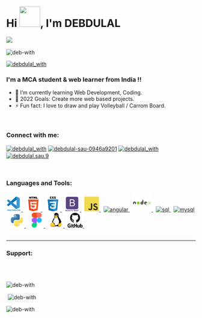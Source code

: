 
<h1 align="left">Hi <img src="https://github.com/mitul3737/mitul3737/blob/main/Wave.gif" height="55px" width="55px">, I'm DEBDULAL</h1>

<p align="left"> <a href="https://github.com/deb-with"><img src="https://github-profile-trophy.vercel.app/?username=deb-with&theme=buddhism"/></a> </p>
<p align="left"> <img src="https://komarev.com/ghpvc/?username=deb-with&label=Profile%20views&color=0e75b6&style=flat" alt="deb-with" /> </p>
<p align="left"> <a href="https://twitter.com/debdulal_with" target="blank"><img src="https://img.shields.io/twitter/follow/debdulal_with?logo=twitter&style=for-the-badge" alt="debdulal_with" /></a> </p>

<h3 align="left">I'm a MCA student & web learner from India !!</h3>


- 🌱 I’m currently learning Web Development, Coding.
- 🥅 2022 Goals: Create more web based projects.
- ⚡ Fun fact: I love to draw and play Volleyball / Carrom Board.
<br>
<h3 align="left">Connect with me:</h3>
<p align="left">
<a href="https://twitter.com/debdulal_with" target="blank"><img align="center" src="https://raw.githubusercontent.com/rahuldkjain/github-profile-readme-generator/master/src/images/icons/Social/twitter.svg" alt="debdulal_with" height="30" width="40" /></a>
<a href="https://linkedin.com/in/debdulal-sau-0946a9201" target="blank"><img align="center" src="https://raw.githubusercontent.com/rahuldkjain/github-profile-readme-generator/master/src/images/icons/Social/linked-in-alt.svg" alt="debdulal-sau-0946a9201" height="30" width="40" /></a>
<a href="https://instagram.com/debdulal_with" target="blank"><img align="center" src="https://raw.githubusercontent.com/rahuldkjain/github-profile-readme-generator/master/src/images/icons/Social/instagram.svg" alt="debdulal_with" height="30" width="40" /></a>
<a href="https://www.facebook.com/debdulal.sau.9" target="blank"><img align="center" src="https://raw.githubusercontent.com/rahuldkjain/github-profile-readme-generator/master/src/images/icons/Social/facebook.svg" alt="debdulal.sau.9" height="30" width="40" /></a>
</p>

<br/>
<h3 align="left">Languages and Tools:</h3>
<a href="https://code.visualstudio.com/" target="_blank"> <img src="https://raw.githubusercontent.com/devicons/devicon/master/icons/vscode/vscode-original-wordmark.svg" alt="vscode" width="40" height="40"/> </a>&nbsp;
<a href="https://www.w3schools.com/html/default.asp" target="_blank"> <img src="https://raw.githubusercontent.com/devicons/devicon/master/icons/html5/html5-original-wordmark.svg" alt="html5" width="40" height="40"/> </a>&nbsp;
<a href="https://www.w3schools.com/css/" target="_blank"> <img src="https://raw.githubusercontent.com/devicons/devicon/master/icons/css3/css3-original-wordmark.svg" alt="css3" width="40" height="40"/> </a>&nbsp;
<a href="https://getbootstrap.com/docs/5.1/getting-started/introduction/" target="_blank"> <img src="https://raw.githubusercontent.com/devicons/devicon/master/icons/bootstrap/bootstrap-plain-wordmark.svg" alt="bootstrap" width="40" height="40"/> </a>&nbsp;
<a href="https://developer.mozilla.org/en-US/docs/Web/JavaScript" target="_blank"> <img src="https://raw.githubusercontent.com/devicons/devicon/master/icons/javascript/javascript-original.svg" alt="javascript" width="40" height="40"/> </a>&nbsp;
<a href="https://angular.io/docs" target="_blank"> <img src="http://s3.amazonaws.com/cloudmanic.com/blog/angularjs.jpg" alt="angular" width="40" height="40"/> </a>&nbsp;
<a href="https://www.w3schools.com/nodejs/default.asp" target="_blank"> <img src="https://raw.githubusercontent.com/devicons/devicon/master/icons/nodejs/nodejs-original-wordmark.svg" alt="nodejs" width="50" height="50"/> </a>&nbsp;
<a href="https://www.w3schools.com/sql/default.asp" target="_blank"> <img src="https://www.freeiconspng.com/uploads/sql-server-icon-png-29.png" alt="sql" width="40" height="40"/> </a>&nbsp;
<a href="https://www.w3schools.com/mysql/default.asp" target="_blank"> <img src="http://pngimg.com/uploads/mysql/mysql_PNG23.png" alt="mysql" width="40" height="40"/> </a>&nbsp;
<a href="https://www.python.org" target="_blank"> <img src="https://raw.githubusercontent.com/devicons/devicon/master/icons/python/python-original.svg" alt="python" width="40" height="40"/> </a>&nbsp;
<a href="https://www.figma.com/" target="_blank"> <img src="https://raw.githubusercontent.com/devicons/devicon/master/icons/figma/figma-original.svg" alt="figma" width="40" height="40"/> </a>&nbsp;
<a href="https://www.linux.org/" target="_blank"> <img src="https://raw.githubusercontent.com/devicons/devicon/master/icons/linux/linux-original.svg" alt="linux" width="40" height="40"/> </a>&nbsp;
<a href="https://github.com/deb-with" target="_blank"> <img src="https://raw.githubusercontent.com/devicons/devicon/master/icons/github/github-original-wordmark.svg" alt="github" width="40" height="40"/> </a>&nbsp;


<br />
<br />

---

<h3 align="left">Support:</h3>
<br><br>
<p><img align="center" src="https://github-readme-stats.vercel.app/api/top-langs?username=deb-with&show_icons=true&locale=en&layout=compact" alt="deb-with" /></p>

<p>&nbsp;<img align="center" src="https://github-readme-stats.vercel.app/api?username=deb-with&show_icons=true&locale=en" alt="deb-with" /></p>

<p><img align="center" src="https://github-readme-streak-stats.herokuapp.com/?user=deb-with&" alt="deb-with" /></p>

